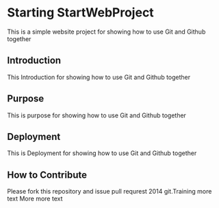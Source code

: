 # Starting StartWebProject
This is a simple website project  for showing
how to use Git and Github together

## Introduction

This Introduction   for showing
how to use Git and Github together


## Purpose

This is purpose   for showing
how to use Git and Github together


## Deployment


This is Deployment   for showing
how to use Git and Github together


## How to Contribute
Please fork this repository and issue pull requrest
2014 git.Training more text More more text